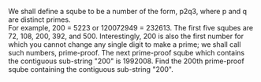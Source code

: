   We shall define a sqube to be a number of the form, p2q3, where p and q are distinct primes.<br />  For example, 200 = 5223 or 120072949 = 232613.    The first five squbes are 72, 108, 200, 392, and 500.    Interestingly, 200 is also the first number for which you cannot change any single digit to make a prime; we shall call such numbers, prime-proof. The next prime-proof sqube which contains the contiguous sub-string &quot;200&quot; is 1992008.    Find the 200th prime-proof sqube containing the contiguous sub-string &quot;200&quot;.  